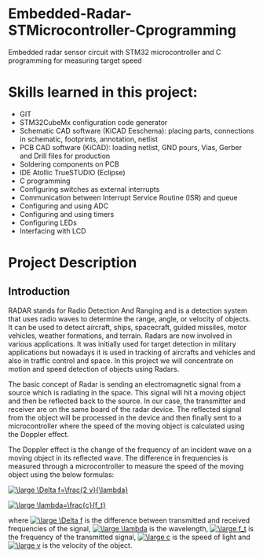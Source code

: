 # Embedded-Radar-STMicrocontroller-Cprogramming
Embedded radar sensor circuit with STM32 microcontroller and C programming for measuring target speed

# Skills learned in this project:
* GIT
* STM32CubeMx configuration code generator
* Schematic CAD software (KiCAD Eeschema): placing parts, connections in schematic, footprints, annotation, netlist
* PCB CAD software (KiCAD): loading netlist, GND pours, Vias, Gerber and Drill files for production
* Soldering components on PCB
* IDE Atollic TrueSTUDIO (Eclipse)
* C programming
* Configuring switches as external interrupts
* Communication between Interrupt Service Routine (ISR) and queue
* Configuring and using ADC
* Configuring and using timers
* Configuring LEDs
* Interfacing with LCD

# Project Description

## Introduction

RADAR stands for Radio Detection And Ranging and is a detection system that uses radio waves to determine the range, angle, or velocity of objects. It can be used to detect aircraft, ships, spacecraft, guided missiles, motor vehicles, weather formations, and terrain. Radars are now involved in various applications. It was initially used for target detection in military applications but nowadays it is used in tracking of aircrafts and vehicles and also in traffic control and space. In this project we will concentrate on motion and speed detection of objects using Radars.

The basic concept of Radar is sending an electromagnetic signal from a source which is radiating in the space. This signal will hit a moving object and then be reflected back to the source. In our case, the transmitter and receiver are on the same board of the radar device. The reflected signal from the object will be processed in the device and then finally sent to a microcontroller where the speed of the moving object is calculated using the Doppler effect.

The Doppler effect is the change of the frequency of an incident wave on a moving object in its reflected wave. The difference in frequencies is measured through a microcontroller to measure the speed of the moving object using the below formulas:

<a href="https://www.codecogs.com/eqnedit.php?latex=\large&space;\Delta&space;f=\frac{2&space;v}{\lambda}" target="_blank"><img src="https://latex.codecogs.com/gif.latex?\large&space;\Delta&space;f=\frac{2&space;v}{\lambda}" title="\large \Delta f=\frac{2 v}{\lambda}" /></a>

<a href="https://www.codecogs.com/eqnedit.php?latex=\large&space;\lambda=\frac{c}{f_t}" target="_blank"><img src="https://latex.codecogs.com/gif.latex?\large&space;\lambda=\frac{c}{f_t}" title="\large \lambda=\frac{c}{f_t}" /></a>

where <a href="https://www.codecogs.com/eqnedit.php?latex=\inline&space;\large&space;\Delta&space;f" target="_blank"><img src="https://latex.codecogs.com/gif.latex?\inline&space;\large&space;\Delta&space;f" title="\large \Delta f" /></a> is the difference between transmitted and received frequencies of the signal, <a href="https://www.codecogs.com/eqnedit.php?latex=\large&space;\lambda" target="_blank"><img src="https://latex.codecogs.com/gif.latex?\large&space;\lambda" title="\large \lambda" /></a> is the wavelength, <a href="https://www.codecogs.com/eqnedit.php?latex=\large&space;f_t" target="_blank"><img src="https://latex.codecogs.com/gif.latex?\large&space;f_t" title="\large f_t" /></a> is the frequency of the transmitted signal, <a href="https://www.codecogs.com/eqnedit.php?latex=\large&space;c" target="_blank"><img src="https://latex.codecogs.com/gif.latex?\large&space;c" title="\large c" /></a> is the speed of light and <a href="https://www.codecogs.com/eqnedit.php?latex=\large&space;v" target="_blank"><img src="https://latex.codecogs.com/gif.latex?\large&space;v" title="\large v" /></a> is the velocity of the object.
